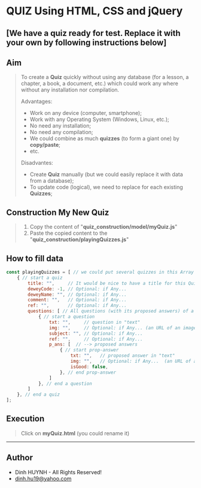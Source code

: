 # QUIZ Using HTML, CSS and jQuery
## [We have a quiz ready for test. Replace it with your own by following instructions below]

## Aim
> To create a **Quiz** quickly without using any database (for a lesson, a chapter, a book, a document, etc.) which could work any where without any installation nor compilation.
>
> Advantages:
>    * Work on any device (computer, smartphone);
>    * Work with any Operating System (Windows, Linux, etc.);
>    * No need any installation;
>    * No need any compilation;
>    * We could combine as much **quizzes** (to form a giant one) by **copy/paste**;
>    * etc.
>
> Disadvantes:
>    * Create **Quiz** manually (but we could easily replace it with data from a database);
>    * To update code (logical), we need to replace for each existing **Quizzes**;

## Construction My New Quiz
> 1. Copy the content of "**quiz_construction/model/myQuiz.js**"
> 2. Paste the copied content to the "**quiz_construction/playingQuizzes.js**"

## How to fill data
```javascript
const playingQuizzes = [ // we could put several quizzes in this Array ...
    { // start a quiz
        title: "",     // It would be nice to have a title for this Quiz
        deweyCode: -1, // Optional: if Any...
        deweyName: "", // Optional: if Any...
        comment: "",   // Optional: if Any...
        ref: "",       // Optional: if Any...
        questions: [ // All questions (with its proposed answers) of a quiz
            { // start a question
                txt: "",     // question in "text"
                img: "",     // Optional: if Any... (an URL of an image for this question)
                subject: "", // Optional: if Any...
                ref: "",     // Optional: if Any...
                p_ans: [  // --> proposed answers
                    { // start prop-answer
                        txt: "",   // proposed answer in "text"
                        img: "",   // Optional: if Any...  (an URL of an image for this proposed answer)
                        isGood: false,
                    }, // end prop-answer
                ]
            }, // end a question
        ]
    }, // end a quiz
];
```

## Execution
> Click on **myQuiz.html** (you could rename it)

---------------

## Author
* Dinh HUYNH - All Rights Reserved!
* dinh.hu19@yahoo.com